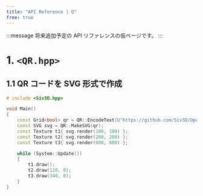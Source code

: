 ```yaml
---
title: "API Reference | Q"
free: true
---
```


:::message
将来追加予定の API リファレンスの仮ページです。
:::

# 1. `<QR.hpp>`

## 1.1 QR コードを SVG 形式で作成

```cpp
# include <Siv3D.hpp>

void Main()
{
	const Grid<bool> qr = QR::EncodeText(U"https://github.com/Siv3D/OpenSiv3D");
	const SVG svg = QR::MakeSVG(qr);
	const Texture t1{ svg.render(100, 100) };
	const Texture t2{ svg.render(200, 200) };
	const Texture t3{ svg.render(800, 800) };

	while (System::Update())
	{
		t1.draw();
		t2.draw(120, 0);
		t3.draw(340, 0);
	}
}
```

